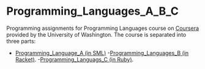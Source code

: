 # Programming_Languages_A_B_C

Programming assignments for Programming Languages course on [Coursera](https://www.coursera.org/learn/programming-languages?) provided by the University of Washington. The course is separated into three parts:
- [Programming_Language_A (in SML)](https://www.coursera.org/learn/programming-languages/)
-[Programming_Languages_B (in Racket)](https://www.coursera.org/learn/programming-languages-part-b).
-[Programming_Languags_C (in Ruby)](https://www.coursera.org/learn/programming-languages-part-c).
